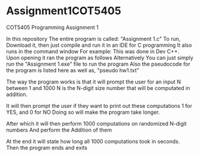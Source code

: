 # Assignment1COT5405
COT5405 Programming Assignment 1

In this repository
The entire program is called: "Assignment 1.c"
To run, Download it, then just compile and run it in an IDE for C programming
It also runs in the command window
For example: This was done in Dev C++. Upon opening it ran the program as follows
Alternatively You can just simply run the "Assignment 1.exe" file to run the program
Also the pseudocode for the program is listed here as well as, "pseudo hw1.txt"

The way the program works is that it will prompt the user for an input N between 1 and 1000
N is the N-digit size number that will be computated in addition.

It will then prompt the user if they want to print out these computations
1 for YES, and 0 for NO
Doing so will make the program take longer.

After which it will then perform 1000 computations on randomized N-digit numbers
And perform the Addition of them

At the end it will state how long all 1000 computations took in seconds.
Then the program ends and exits
